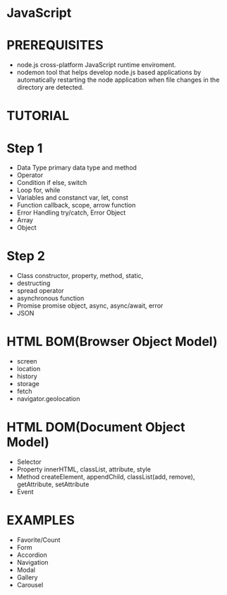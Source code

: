 # JavaScript

# PREREQUISITES
- node.js
cross-platform JavaScript runtime enviroment.
- nodemon
tool that helps develop node.js based applications by automatically
restarting the node application when file changes in the directory are detected.


# TUTORIAL

# Step 1
- Data Type
primary data type and method
- Operator
- Condition
if else, switch
- Loop 
for, while
- Variables and constanct 
var, let, const
- Function
callback, scope, arrow function
- Error Handling
try/catch, Error Object
- Array 
- Object

# Step 2
- Class
constructor, property, method, static, 
- destructing
- spread operator 
- asynchronous 
function 
- Promise 
promise object, async, async/await, error
- JSON


# HTML BOM(Browser Object Model)
- screen
- location
- history
- storage 
- fetch 
- navigator.geolocation
# HTML DOM(Document Object Model)
- Selector
- Property
innerHTML, classList, attribute, style
- Method
createElement, appendChild, classList(add, remove),
getAttribute, setAttribute
- Event


# EXAMPLES
- Favorite/Count
- Form
- Accordion
- Navigation
- Modal
- Gallery
- Carousel